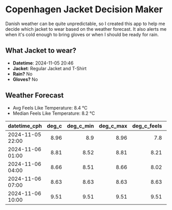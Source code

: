 
# Copenhagen Jacket Decision Maker

Danish weather can be quite unpredictable, so I created this app to help me decide which jacket to wear based on the weather forecast. 
It also alerts me when it's cold enough to bring gloves or when I should be ready for rain.

## What Jacket to wear?

- **Datetime**: 2024-11-05 20:46
- **Jacket**: Regular Jacket and T-Shirt
- **Rain?** No
- **Gloves?** No

## Weather Forecast
- Avg Feels Like Temperature: 8.4 °C
- Median Feels Like Temperature: 8.2 °C

| datetime_cph     |   deg_c |   deg_c_min |   deg_c_max |   deg_c_feels | weather   | wind   | rain   |
|:-----------------|--------:|------------:|------------:|--------------:|:----------|:-------|:-------|
| 2024-11-05 22:00 |    8.96 |        8.9  |        8.96 |          7.8  | Clouds    | Low    | None   |
| 2024-11-06 01:00 |    8.81 |        8.52 |        8.81 |          8.21 | Clouds    | Low    | None   |
| 2024-11-06 04:00 |    8.66 |        8.51 |        8.66 |          8.02 | Clouds    | Low    | None   |
| 2024-11-06 07:00 |    8.63 |        8.63 |        8.63 |          8.63 | Clouds    | Low    | None   |
| 2024-11-06 10:00 |    9.51 |        9.51 |        9.51 |          9.51 | Clouds    | Low    | None   |
        